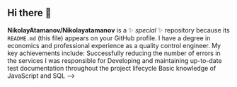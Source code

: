 ## Hi there 👋
**NikolayAtamanov/Nikolayatamanov** is a ✨ _special_ ✨ repository because its `README.md` (this file) appears on your GitHub profile.
I have a degree in economics and professional experience as a quality control engineer.
My key achievements include:
Successfully reducing the number of errors in the services I was responsible for
Developing and maintaining up-to-date test documentation throughout the project lifecycle
Basic knowledge of JavaScript and SQL
-->
